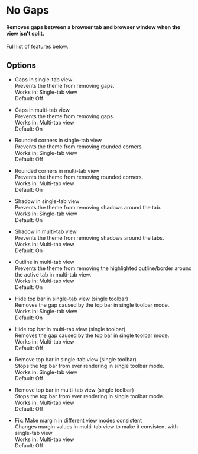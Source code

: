 # No Gaps

#### Removes gaps between a browser tab and browser window when the view isn't split.

Full list of features below.

## Options

- Gaps in single-tab view  
  Prevents the theme from removing gaps.  
  Works in: Single-tab view  
  Default: Off  

- Gaps in multi-tab view  
  Prevents the theme from removing gaps.  
  Works in: Multi-tab view  
  Default: On  

- Rounded corners in single-tab view  
  Prevents the theme from removing rounded corners.  
  Works in: Single-tab view  
  Default: Off  

- Rounded corners in multi-tab view  
  Prevents the theme from removing rounded corners.  
  Works in: Multi-tab view  
  Default: On  

- Shadow in single-tab view  
  Prevents the theme from removing shadows around the tab.  
  Works in: Single-tab view  
  Default: On  

- Shadow in multi-tab view  
  Prevents the theme from removing shadows around the tabs.  
  Works in: Multi-tab view  
  Default: On  

- Outline in multi-tab view  
  Prevents the theme from removing the highlighted outline/border around the active tab in multi-tab view.  
  Works in: Multi-tab view  
  Default: On  

- Hide top bar in single-tab view (single toolbar)  
  Removes the gap caused by the top bar in single toolbar mode.  
  Works in: Single-tab view  
  Default: On  

- Hide top bar in multi-tab view (single toolbar)  
  Removes the gap caused by the top bar in single toolbar mode.  
  Works in: Multi-tab view  
  Default: Off  

- Remove top bar in single-tab view (single toolbar)  
  Stops the top bar from ever rendering in single toolbar mode.  
  Works in: Single-tab view  
  Default: Off  

- Remove top bar in multi-tab view (single toolbar)  
  Stops the top bar from ever rendering in single toolbar mode.  
  Works in: Multi-tab view  
  Default: Off  

- Fix: Make margin in different view modes consistent  
  Changes margin values in multi-tab view to make it consistent with single-tab view  
  Works in: Multi-tab view  
  Default: Off

